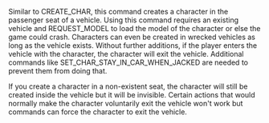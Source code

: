 Similar to CREATE_CHAR, this command creates a character in the passenger seat of a vehicle. Using this command requires an existing vehicle and REQUEST_MODEL to load the model of the character or else the game could crash. Characters can even be created in wrecked vehicles as long as the vehicle exists. Without further additions, if the player enters the vehicle with the character, the character will exit the vehicle. Additional commands like SET_CHAR_STAY_IN_CAR_WHEN_JACKED are needed to prevent them from doing that.

If you create a character in a non-existent seat, the character will still be created inside the vehicle but it will be invisible. Certain actions that would normally make the character voluntarily exit the vehicle won't work but commands can force the character to exit the vehicle.
